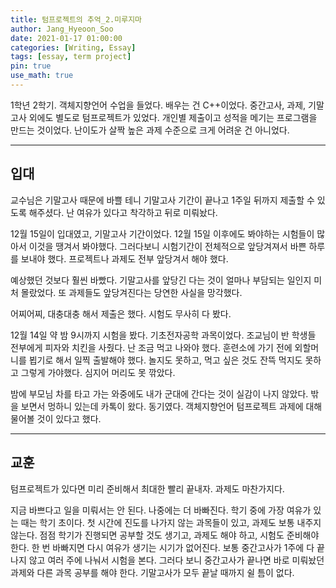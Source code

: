 ```yaml
---
title: 텀프로젝트의 추억_2.미루지마
author: Jang_Hyeoon_Soo
date: 2021-01-17 01:00:00
categories: [Writing, Essay]
tags: [essay, term project]
pin: true
use_math: true
---
```


1학년 2학기. 객체지향언어 수업을 들었다. 배우는 건 C++이었다. 중간고사, 과제, 기말고사 외에도 별도로 텀프로젝트가 있었다. 개인별 제출이고 성적을 메기는 프로그램을 만드는 것이었다. 난이도가 살짝 높은 과제 수준으로 크게 어려운 건 아니었다.

*****

## __입대__

교수님은 기말고사 때문에 바쁠 테니 기말고사 기간이 끝나고 1주일 뒤까지 제출할 수 있도록 해주셨다. 난 여유가 있다고 착각하고 뒤로 미뤄놨다.  
  
12월 15일이 입대였고, 기말고사 기간이었다. 12월 15일 이후에도 봐야하는 시험들이 많아서 이것을 땡겨서 봐야했다. 그러다보니 시험기간이 전체적으로 앞당겨져서 바쁜 하루를 보내야 했다. 프로젝트나 과제도 전부 앞당겨서 해야 했다.  
  
예상했던 것보다 훨씬 바빴다. 기말고사를 앞당긴 다는 것이 얼마나 부담되는 일인지 미처 몰랐었다. 또 과제들도 앞당겨진다는 당연한 사실을 망각했다.  
  
어찌어찌, 대충대충 해서 제출은 했다. 시험도 무사히 다 봤다.  
  
12월 14일 약 밤 9시까지 시험을 봤다. 기초전자공학 과목이었다. 조교님이 반 학생들 전부에게 피자와 치킨을 사줬다. 난 조금 먹고 나와야 했다. 훈련소에 가기 전에 외할머니를 뵙기로 해서 일찍 출발해야 했다. 놀지도 못하고, 먹고 싶은 것도 잔뜩 먹지도 못하고 그렇게 가야했다. 심지어 머리도 못 깎았다.  
  
밤에 부모님 차를 타고 가는 와중에도 내가 군대에 간다는 것이 실감이 나지 않았다. 밖을 보면서 멍하니 있는데 카톡이 왔다. 동기였다. 객체지향언어 텀프로젝트 과제에 대해 물어볼 것이 있다고 했다.  
  
*****

## __교훈__

 텀프로젝트가 있다면 미리 준비해서 최대한 빨리 끝내자. 과제도 마찬가지다.  
   
 지금 바쁘다고 일을 미뤄서는 안 된다. 나중에는 더 바빠진다. 학기 중에 가장 여유가 있는 때는 학기 초이다. 첫 시간에 진도를 나가지 않는 과목들이 있고, 과제도 보통 내주지 않는다. 점점 학기가 진행되면 공부할 것도 생기고, 과제도 해야 하고, 시험도 준비해야 한다. 한 번 바빠지면 다시 여유가 생기는 시기가 없어진다. 보통 중간고사가 1주에 다 끝나지 않고 여러 주에 나눠서 시험을 본다. 그러다 보니 중간고사가 끝나면 바로 미뤄놨던 과제와 다른 과목 공부를 해야 한다. 기말고사가 모두 끝날 때까지 쉴 틈이 없다.  
